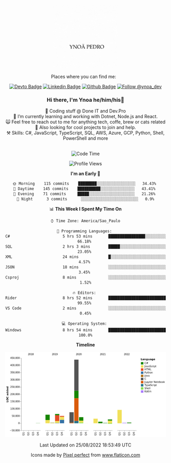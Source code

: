 </p>
<p align='center'>
   <img src="./logo/logo.gif" width="200" height="200">
</p>
<p align='center'>
<a align='center'>
<a> Places where you can find me: </a>&nbsp;&nbsp;
 <div align='center'>
    
[![Devto Badge](https://img.shields.io/badge/-ypedroo-black?style=flat-square&logo=Dev.to&logoColor=white&link=https://dev.to/ypedroo/)](https://dev.to/ypedroo/)
[![Linkedin Badge](https://img.shields.io/badge/-LinkedIn-blue?style=flat-square&logo=Linkedin&logoColor=white&link=https://www.linkedin.com/in/ynoapedro)](https://www.linkedin.com/in/ynoapedro)
[![Github Badge](https://img.shields.io/github/followers/ypedroo?style=social)](https://github.com/ypedroo/)
<a href="https://twitter.com/intent/follow?screen_name=ynoa_dev"><img src="https://img.shields.io/twitter/follow/ynoa_dev.svg?label=Follow%20@ynoa_dev" alt="Follow @ynoa_dev"></img> </a>

### Hi there, I'm Ynoa he/him/his:panda_face:

🔭 Coding stuff @ Done IT and Dev.Pro <br/>
🌱 I’m currently learning and working with Dotnet, Node.js and React.<br/>
:scream_cat: Feel free to reach out to me for anything tech, coffe, brew or cats related <br/>
:dancers: Also looking for cool projects to join and help.<br/>
⚒️ Skills: C#, JavaScript, TypeScript, SQL, AWS, Azure, GCP, Python, Shell, PowerShell and more<br/>
<br/>
<!--START_SECTION:waka-->
![Code Time](http://img.shields.io/badge/Code%20Time-2%2C041%20hrs%207%20mins-blue)

![Profile Views](http://img.shields.io/badge/Profile%20Views-0-blue)

**I'm an Early 🐤** 

```text
🌞 Morning    115 commits    ████████░░░░░░░░░░░░░░░░░   34.43% 
🌆 Daytime    145 commits    ██████████░░░░░░░░░░░░░░░   43.41% 
🌃 Evening    71 commits     █████░░░░░░░░░░░░░░░░░░░░   21.26% 
🌙 Night      3 commits      ░░░░░░░░░░░░░░░░░░░░░░░░░   0.9%

```


📊 **This Week I Spent My Time On** 

```text
⌚︎ Time Zone: America/Sao_Paulo

💬 Programming Languages: 
C#                       5 hrs 53 mins       ████████████████░░░░░░░░░   66.18% 
SQL                      2 hrs 3 mins        █████░░░░░░░░░░░░░░░░░░░░   23.05% 
XML                      24 mins             █░░░░░░░░░░░░░░░░░░░░░░░░   4.57% 
JSON                     18 mins             ░░░░░░░░░░░░░░░░░░░░░░░░░   3.45% 
Csproj                   8 mins              ░░░░░░░░░░░░░░░░░░░░░░░░░   1.52%

🔥 Editors: 
Rider                    8 hrs 52 mins       █████████████████████████   99.55% 
VS Code                  2 mins              ░░░░░░░░░░░░░░░░░░░░░░░░░   0.45%

💻 Operating System: 
Windows                  8 hrs 54 mins       █████████████████████████   100.0%

```

**Timeline**

![Chart not found](https://raw.githubusercontent.com/ypedroo/ypedroo/master/charts/bar_graph.png) 


 Last Updated on 25/08/2022 18:53:49 UTC
<!--END_SECTION:waka-->
Icons made by <a href="https://www.flaticon.com/authors/pixel-perfect" title="Pixel perfect">Pixel perfect</a> from <a href="https://www.flaticon.com/" title="Flaticon"> www.flaticon.com</a>
   </div>
